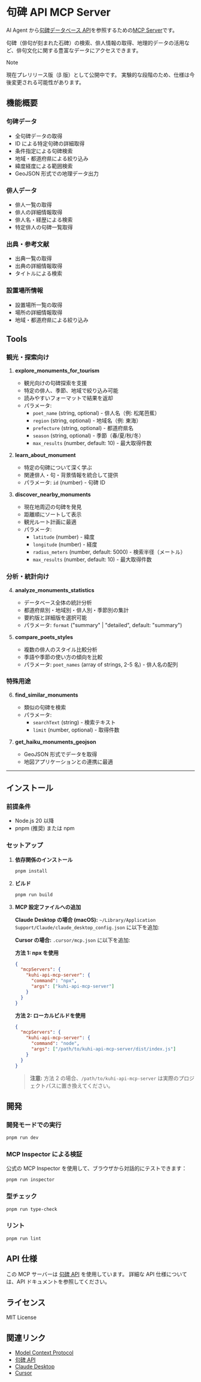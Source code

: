 # 句碑 API MCP Server

AI Agent から[句碑データベース API](https://github.com/shikano35/haiku_monument_api)を参照するための[MCP Server](http://modelcontextprotocol.io/specification)です。

句碑（俳句が刻まれた石碑）の検索、俳人情報の取得、地理的データの活用など、俳句文化に関する豊富なデータにアクセスできます。

> [!NOTE]
> 現在プレリリース版（β 版）として公開中です。
> 実験的な段階のため、仕様は今後変更される可能性があります。

## 機能概要

### 句碑データ

- 全句碑データの取得
- ID による特定句碑の詳細取得
- 条件指定による句碑検索
- 地域・都道府県による絞り込み
- 緯度経度による範囲検索
- GeoJSON 形式での地理データ出力

### 俳人データ

- 俳人一覧の取得
- 俳人の詳細情報取得
- 俳人名・経歴による検索
- 特定俳人の句碑一覧取得

### 出典・参考文献

- 出典一覧の取得
- 出典の詳細情報取得
- タイトルによる検索

### 設置場所情報

- 設置場所一覧の取得
- 場所の詳細情報取得
- 地域・都道府県による絞り込み

## Tools

### 観光・探索向け

1. **explore_monuments_for_tourism**

   - 観光向けの句碑探索を支援
   - 特定の俳人、季節、地域で絞り込み可能
   - 読みやすいフォーマットで結果を返却
   - パラメータ:
     - `poet_name` (string, optional) - 俳人名（例: 松尾芭蕉）
     - `region` (string, optional) - 地域名（例: 東海）
     - `prefecture` (string, optional) - 都道府県名
     - `season` (string, optional) - 季節（春/夏/秋/冬）
     - `max_results` (number, default: 10) - 最大取得件数

2. **learn_about_monument**

   - 特定の句碑について深く学ぶ
   - 関連俳人・句・背景情報を統合して提供
   - パラメータ: `id` (number) - 句碑 ID

3. **discover_nearby_monuments**

   - 現在地周辺の句碑を発見
   - 距離順にソートして表示
   - 観光ルート計画に最適
   - パラメータ:
     - `latitude` (number) - 緯度
     - `longitude` (number) - 経度
     - `radius_meters` (number, default: 5000) - 検索半径（メートル）
     - `max_results` (number, default: 10) - 最大取得件数

### 分析・統計向け

4. **analyze_monuments_statistics**

   - データベース全体の統計分析
   - 都道府県別・地域別・俳人別・季節別の集計
   - 要約版と詳細版を選択可能
   - パラメータ: `format` ("summary" | "detailed", default: "summary")

5. **compare_poets_styles**

   - 複数の俳人のスタイル比較分析
   - 季語や季節の使い方の傾向を比較
   - パラメータ: `poet_names` (array of strings, 2-5 名) - 俳人名の配列

### 特殊用途

6. **find_similar_monuments**

   - 類似の句碑を検索
   - パラメータ:
     - `searchText` (string) - 検索テキスト
     - `limit` (number, optional) - 取得件数

7. **get_haiku_monuments_geojson**
   - GeoJSON 形式でデータを取得
   - 地図アプリケーションとの連携に最適

---

## インストール

### 前提条件

- Node.js 20 以降
- pnpm (推奨) または npm

### セットアップ

1. **依存関係のインストール**

   ```bash
   pnpm install
   ```

2. **ビルド**

   ```bash
   pnpm run build
   ```

3. **MCP 設定ファイルへの追加**

   **Claude Desktop の場合 (macOS):**
   `~/Library/Application Support/Claude/claude_desktop_config.json` に以下を追加:

   **Cursor の場合:**
   `.cursor/mcp.json` に以下を追加:

   **方法 1: npx を使用**

   ```json
   {
     "mcpServers": {
       "kuhi-api-mcp-server": {
         "command": "npx",
         "args": ["kuhi-api-mcp-server"]
       }
     }
   }
   ```

   **方法 2: ローカルビルドを使用**

   ```json
   {
     "mcpServers": {
       "kuhi-api-mcp-server": {
         "command": "node",
         "args": ["/path/to/kuhi-api-mcp-server/dist/index.js"]
       }
     }
   }
   ```

   > **注意:** 方法 2 の場合、`/path/to/kuhi-api-mcp-server` は実際のプロジェクトパスに置き換えてください。

## 開発

### 開発モードでの実行

```bash
pnpm run dev
```

### MCP Inspector による検証

公式の MCP Inspector を使用して、ブラウザから対話的にテストできます：

```bash
pnpm run inspector
```

### 型チェック

```bash
pnpm run type-check
```

### リント

```bash
pnpm run lint
```

## API 仕様

この MCP サーバーは [句碑 API](https://api.kuhi.jp) を使用しています。
詳細な API 仕様については、API ドキュメントを参照してください。

## ライセンス

MIT License

## 関連リンク

- [Model Context Protocol](https://modelcontextprotocol.io/)
- [句碑 API](https://developers.kuhi.jp/)
- [Claude Desktop](https://claude.ai/download)
- [Cursor](https://www.cursor.com/)

